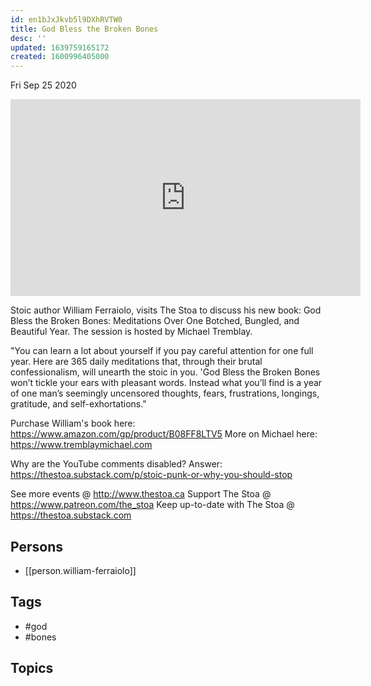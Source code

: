 ```yaml
---
id: en1bJxJkvb5l9DXhRVTW0
title: God Bless the Broken Bones
desc: ''
updated: 1639759165172
created: 1600996405000
---
```





Fri Sep 25 2020

<iframe width="560" height="315" src="https://www.youtube.com/embed/BVIpSanPSw0" title="God Bless the Broken Bones w/ William Ferraiolo" frameborder="0" allow="accelerometer; autoplay; clipboard-write; encrypted-media; gyroscope; picture-in-picture" allowfullscreen ></iframe>

Stoic author William Ferraiolo, visits The Stoa to discuss his new book: God Bless the Broken Bones: Meditations Over One Botched, Bungled, and Beautiful Year. The session is hosted by Michael Tremblay. 

"You can learn a lot about yourself if you pay careful attention for one full year. Here are 365 daily meditations that, through their brutal confessionalism, will unearth the stoic in you. 'God Bless the Broken Bones won’t tickle your ears with pleasant words. Instead what you’ll find is a year of one man’s seemingly uncensored thoughts, fears, frustrations, longings, gratitude, and self-exhortations."

Purchase William's book here: https://www.amazon.com/gp/product/B08FF8LTV5
More on Michael here: https://www.tremblaymichael.com

Why are the YouTube comments disabled? Answer: https://thestoa.substack.com/p/stoic-punk-or-why-you-should-stop

See more events @ http://www.thestoa.ca
Support The Stoa @ https://www.patreon.com/the_stoa
Keep up-to-date with The Stoa @ https://thestoa.substack.com

## Persons

- [[person.william-ferraiolo]]

## Tags

- #god
- #bones

## Topics



